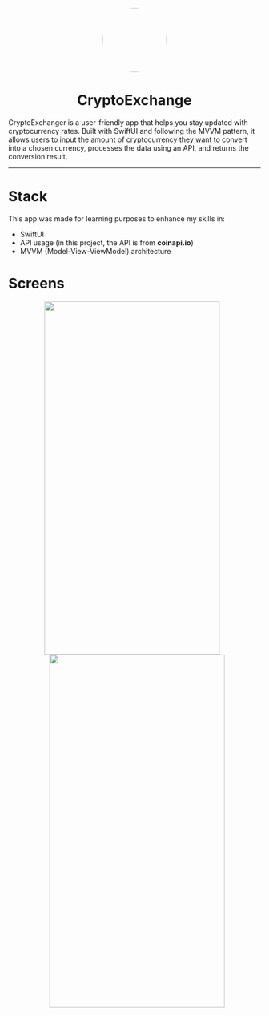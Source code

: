 <p align="center">
    <img width="128" height="128" src="https://github.com/user-attachments/assets/6f28758c-8ff9-44fc-8efe-59645d94ccec" style="border-radius: 50%;">
</p>

<div align="center">
  <h1>CryptoExchange</h1>
</div>


<p>
CryptoExchanger is a user-friendly app that helps you stay updated with cryptocurrency rates. Built with SwiftUI and following the MVVM pattern, it allows users to input the amount of cryptocurrency they want to convert into a chosen currency, processes the data using an API, and returns the conversion result.
</p>

---

# Stack

This app was made for learning purposes to enhance my skills in:
- SwiftUI
- API usage (in this project, the API is from **coinapi.io**)
- MVVM (Model-View-ViewModel) architecture

# Screens

<div align="center">
  <img width="350" height="705" src="https://github.com/user-attachments/assets/a9ea69ed-dd2d-4afe-bc86-6930719ecec0" style="margin-right: 10px;"> 
  <img width="350" height="705" src="https://github.com/user-attachments/assets/babac69e-2ee2-44de-8e4d-41289f40e354" style="margin-left: 10px;">
</div>
